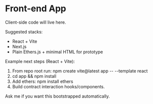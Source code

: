 # Front-end App

Client-side code will live here.

Suggested stacks:

- React + Vite
- Next.js
- Plain Ethers.js + minimal HTML for prototype

Example next steps (React + Vite):

1. From repo root run: npm create vite@latest app -- --template react
2. cd app && npm install
3. Add ethers: npm install ethers
4. Build contract interaction hooks/components.

Ask me if you want this bootstrapped automatically.
